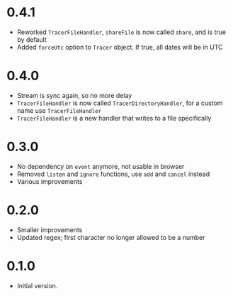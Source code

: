 # 0.4.1

- Reworked `TracerFileHandler`, `shareFile` is now called `share`, and is true by default
- Added `forceUtc` option to `Tracer` object. If true, all dates will be in UTC

# 0.4.0

- Stream is sync again, so no more delay
- `TracerFileHandler` is now called `TracerDirectoryHandler`, for a custom name use `TracerFileHandler`
- `TracerFileHandler` is a new handler that writes to a file specifically

# 0.3.0

- No dependency on `event` anymore, not usable in browser
- Removed `listen` and `ignore` functions, use `add` and `cancel` instead
- Various improvements

# 0.2.0

- Smaller improvements
- Updated regex; first character no longer allowed to be a number

# 0.1.0

- Initial version.
